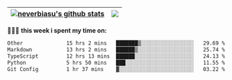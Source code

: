 | <a href="https://github.com/neverbiasu"><img align="center" src="https://github-readme-stats.vercel.app/api?username=neverbiasu&theme=dracula&show_icons=true&hide_border=true&count_private=true" alt="neverbiasu's github stats" /></a> | <a href="https://github.com/neverbiasu"><img align="center" src="https://github-readme-stats.vercel.app/api/top-langs/?username=neverbiasu&theme=dracula&show_icons=true&hide_border=true&layout=compact" /></a> |
| ------------- | ------------- |

👨🏾‍💻 **this week i spent my time on:**
<!--START_SECTION:waka-->

```txt
Other              15 hrs 2 mins   ███████▒░░░░░░░░░░░░░░░░░   29.69 %
Markdown           13 hrs 2 mins   ██████▒░░░░░░░░░░░░░░░░░░   25.74 %
TypeScript         12 hrs 13 mins  ██████░░░░░░░░░░░░░░░░░░░   24.13 %
Python             5 hrs 50 mins   ███░░░░░░░░░░░░░░░░░░░░░░   11.55 %
Git Config         1 hr 37 mins    ▓░░░░░░░░░░░░░░░░░░░░░░░░   03.22 %
```

<!--END_SECTION:waka-->
